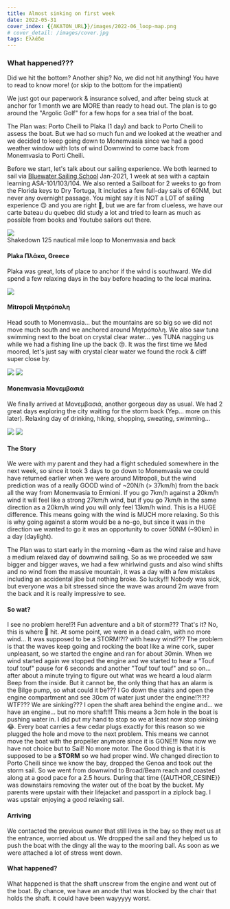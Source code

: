 ```yaml
---
title: Almost sinking on first week
date: 2022-05-31
cover_index: {{AKATON_URL}}/images/2022-06_loop-map.png
# cover_detail: /images/cover.jpg
tags: Ελλάδα
---
```


<h3>What happened???</h3>
<p>Did we hit the bottom? Another ship? No, we did not hit anything! You have to read to know more! (or skip to the bottom for the impatient)</p>
<p>We just got our paperwork &amp; insurance solved, and after being stuck at anchor for 1 month we are MORE than ready to head out.  The plan is to go around the "Argolic Golf" for a few hops for a sea trial of the boat. </p>

<p>The Plan was: Porto Cheili to Plaka (1 day) and back to Porto Cheili to assess the boat. But we had so much fun and we looked at the weather and we decided to keep going down to Monemvasia since we had a good weather window with lots of wind Downwind to come back from Monemvasia to Porti Cheili. </p>

<p>Before we start, let's talk about our sailing experience. We both learned to sail via <a href="http://www.bwss.com" data-type="URL" data-id="www.bwss.com">Bluewater Sailing School</a> Jan-2021, 1 week at sea with a captain learning ASA-101/103/104. We also rented a Sailboat for 2 weeks to go from the Florida keys to Dry Tortuga, It includes a few full-day sails of 60NM, but never any overnight passage. You might say it is NOT a LOT of sailing experience 🙃 and you are right 🤣, but we are far from clueless, we have our carte bateau du quebec did study a lot and tried to learn as much as possible from books and Youtube sailors out there. </p>

<img src="{{AKATON_URL}}/images/2022-06_loop-map.png">
<figcaption>Shakedown 125 nautical mile loop to Monemvasia and back</figcaption>

<h4>Plaka Πλάκα, Greece</h4>

<p>Plaka was great, lots of place to anchor if the wind is southward. We did spend a few relaxing days in the bay before heading to the local marina. </p>

<img src="{{AKATON_URL}}/images/2022-06_plaka_collage.jpeg">

<h4>Mitropoli Μητρόπολη</h4>

<p>Head south to Monemvasia... but the mountains are so big so we did not move much south and we anchored around Μητρόπολη. We also saw tuna swimming next to the boat on crystal clear water... yes TUNA nagging us while we had a fishing line up the back 😒. It was the first time we Med moored, let's just say with crystal clear water we found the rock &amp; cliff super close by. </p>

<img src="{{AKATON_URL}}/images/2022-06_med-moored.jpg">

<img src="{{AKATON_URL}}/images/2022-06_cold_bay.jpg">

<h4>Monemvasia Μονεμβασιά</h4>

<p>We finally arrived at Μονεμβασιά, another gorgeous day as usual. We had 2 great days exploring the city waiting for the storm back (Yep... more on this later). Relaxing day of drinking, hiking, shopping, sweating, swimming...</p>

<img src="{{AKATON_URL}}/images/2022-06-Momenvasia_city.jpeg">

<img src="{{AKATON_URL}}/images/2022-06_Momenvasia_collage.jpg">

<h4>The Story</h4>

<p>We were with my parent and they had a flight scheduled somewhere in the next week, so since it took 3 days to go down to Monemvasia we could have returned earlier when we were around Mitropoli, but the wind prediction was of a really GOOD wind of ~20N/h (&gt; 37km/h) from the back all the way from Monemvasia to Ermioni. If you go 7km/h against a 20km/h wind it will feel like a strong 27km/h wind, but if you go 7km/h in the same direction as a 20km/h wind you will only feel 13km/h wind. This is a HUGE difference. This means going with the wind is MUCH more relaxing. So this is why going against a storm would be a no-go, but since it was in the direction we wanted to go it was an opportunity to cover 50NM (~90km) in a day (daylight). </p>

<p>The Plan was to start early in the morning ~6am as the wind raise and have a medium relaxed day of downwind sailing. So as we proceeded we saw bigger and bigger waves, we had a few whirlwind gusts and also wind shifts and no wind from the massive mountain, it was a day with a few mistakes including an accidental jibe but nothing broke. So lucky!!! Nobody was sick, but everyone was a bit stressed since the wave was around 2m wave from the back and it is really impressive to see. </p>

<h4>So wat?</h4>

<p>I see no problem here!?! Fun adventure and a bit of storm??? That's it? No, this is where 💩 hit. At some point, we were in a dead calm, with no more wind... It was supposed to be a STORM!?!? with heavy wind??? The problem is that the waves keep going and rocking the boat like a wine cork, super unpleasant, so we started the engine and ran for about 30min. When we wind started again we stopped the engine and we started to hear a "Touf touf touf" pause for 6 seconds and another "Touf touf touf" and so on... after about a minute trying to figure out what was we heard a loud alarm Beep from the inside. But it cannot be, the only thing that has an alarm is the Bilge pump, so what could it be??? I Go down the stairs and open the engine compartment and see 30cm of water just under the engine!?!?!? WTF??? We are sinking??? I open the shaft area behind the engine and... we have an engine... but no more shaft!!! This means a 3cm hole in the boat is pushing water in. I did put my hand to stop so we at least now stop sinking 😂. Every boat carries a few cedar plugs exactly for this reason so we plugged the hole and move to the next problem. This means we cannot move the boat with the propeller anymore since it is GONE!!! Now now we have not choice but to Sail! No more motor. The Good thing is that it is supposed to be a <strong>STORM</strong> so we had proper wind. We changed direction to Porto Cheili since we know the bay, dropped the Genoa and took out the storm sail. So we went from downwind to Broad/Beam reach and coasted along at a good pace for a 2.5 hours. During that time {{AUTHOR_CESINE}} was downstairs removing the water out of the boat by the bucket. My parents were upstair with their lifejacket and passport in a ziplock bag. I was upstair enjoying a good relaxing sail. </p>

<h4>Arriving</h4>

<p>We contacted the previous owner that still lives in the bay so they met us at the entrance, worried about us. We dropped the sail and they helped us to push the boat with the dingy all the way to the mooring ball. As soon as we were attached a lot of stress went down. </p>

<h4>What happened?</h4>

<p>What happened is that the shaft unscrew from the engine and went out of the boat. By chance, we have an anode that was blocked by the chair that holds the shaft. it could have been wayyyyy worst. </p>
